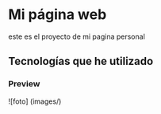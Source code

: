 # Mi página web

este es el proyecto de mi pagina personal

## Tecnologías que he utilizado 


### Preview

![foto] (images/)